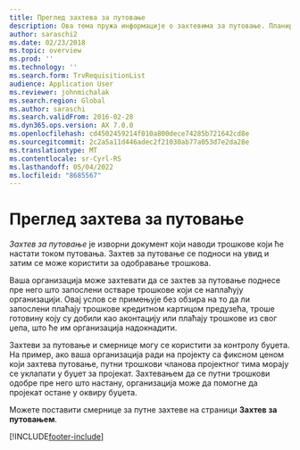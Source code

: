 ```yaml
---
title: Преглед захтева за путовање
description: Ова тема пружа информације о захтевима за путовање. Планирани путни трошкови у документу захтева за путовање.
author: saraschi2
ms.date: 02/23/2018
ms.topic: overview
ms.prod: ''
ms.technology: ''
ms.search.form: TrvRequisitionList
audience: Application User
ms.reviewer: johnmichalak
ms.search.region: Global
ms.author: saraschi
ms.search.validFrom: 2016-02-28
ms.dyn365.ops.version: AX 7.0.0
ms.openlocfilehash: cd4502459214f010a800dece74285b721642cd8e
ms.sourcegitcommit: 2c2a5a11d446adec2f21030ab77a053d7e2da28e
ms.translationtype: MT
ms.contentlocale: sr-Cyrl-RS
ms.lasthandoff: 05/04/2022
ms.locfileid: "8685567"
---
```

# <a name="travel-requisitions-overview"></a>Преглед захтева за путовање

*Захтев за путовање* је изворни документ који наводи трошкове који ће настати током путовања. Захтев за путовање се подноси на увид и затим се може користити за одобравање трошкова.

Ваша организација може захтевати да се захтев за путовање поднесе пре него што запослени остваре трошкове који се наплаћују организацији. Овај услов се примењује без обзира на то да ли запослени плаћају трошкове кредитном картицом предузећа, троше готовину коју су добили као аконтацију или плаћају трошкове из свог џепа, што ће им организација надокнадити.

Захтеви за путовање и смернице могу се користити за контролу буџета. На пример, ако ваша организација ради на пројекту са фиксном ценом који захтева путовање, путни трошкови чланова пројектног тима морају се уклапати у буџет за пројекат. Захтевањем да се путни трошкови одобре пре него што настану, организација може да помогне да пројекат остане у оквиру буџета.

Можете поставити смернице за путне захтеве на страници **Захтев за путовањем**.


[!INCLUDE[footer-include](../includes/footer-banner.md)]